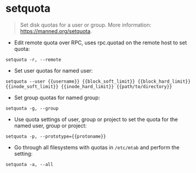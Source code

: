 # setquota

> Set disk quotas for a user or group.
> More information: <https://manned.org/setquota>.

- Edit remote quota over RPC, uses rpc.quotad on the remote host to set quota:

`setquota -r, --remote`

- Set user quotas for named user:

`setquota --user {{username}} {{block_soft_limit}} {{block_hard_limit}} {{inode_soft_limit}} {{inode_hard_limit}} {{path/to/directory}}`

- Set group quotas for named group:

`setquota -g, --group`

- Use quota settings of user, group or project to set the quota for the named user, group or project:

`setquota -p, --prototype={{protoname}}`

- Go through all filesystems with quotas in `/etc/mtab` and perform the setting:

`setquota -a, --all`
